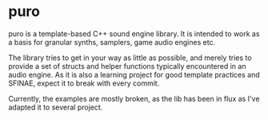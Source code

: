 # puro

puro is a template-based C++ sound engine library. It is intended to work as a basis for granular synths, samplers, game audio engines etc.

The library tries to get in your way as little as possible, and merely tries to provide a set of structs and helper functions typically encountered in an audio engine.
As it is also a learning project for good template practices and SFINAE, expect it to break with every commit.

Currently, the examples are mostly broken, as the lib has been in flux as I've adapted it to several project.
